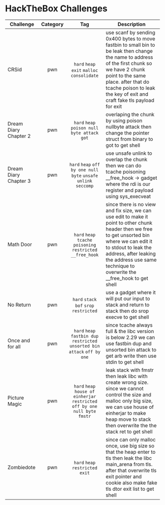 # HackTheBox Challenges

| Challenge | Category | Tag | Description | 
| --- | :---: | :---: | --- |
| CRSid | pwn | `hard` `heap` `exit` `malloc consolidate` | use scanf by sending 0x400 bytes to move fastbin to small bin to be leak then change the name to address of the first chunk so we have 2 chunk point to the same place. after that do tcache poison to leak the key of exit and craft fake tls payload for exit |
| Dream Diary Chapter 2 | pwn | `hard` `heap` `poison null byte attack` `got` | overlaping the chunk by using poison nullbyte attack then change the pointer struct from binary to got to get shell |
| Dream Diary Chapter 3 | pwn | `hard` `heap` `off by one null byte` `unsafe unlink` `seccomp` | use unsafe unlink to overlap the chunk then we can do tcache poisoning __free_hook -> gadget where the rdi is our register and payload using sys_execveat |
| Math Door | pwn | `hard` `heap` `tcache poisoning` `restricted` `__free_hook` | since there is no view and fix size, we can use edit to make it point to other chunk header then we free to get unsorted bin where we can edit it to stdout to leak the address, after leaking the address use same technique to overwrite the __free_hook to get shell |
| No Return | pwn | `hard` `stack` `bof` `srop` `restricted` | use a gadget where it will put our input to stack and return to stack then do srop execve to get shell |
| Once and for all | pwn | `hard` `heap` `fastbin dup` `restricted` `unsorted bin attack` `off by one` | since tcache always full & the libc version is below 2.29 we can use fastbin dup and unsorted bin attack to get arb write then use stdin to get shell |
| Picture Magic | pwn | `hard` `heap` `house of einherjar` `restricted` `off by one null byte` `fmstr` | leak stack with fmstr then leak libc with create wrong size. since we cannot control the size and malloc only big size, we can use house of einherjar to make heap move to stack then overwrite the the stack ret to get shell |
| Zombiedote | pwn | `hard` `heap` `restricted` `exit` | since can only malloc once, use big size so that the heap enter to tls then leak the libc main_arena from tls. after that overwrite tls exit pointer and cookie also make fake tls dtor exit list to get shell |